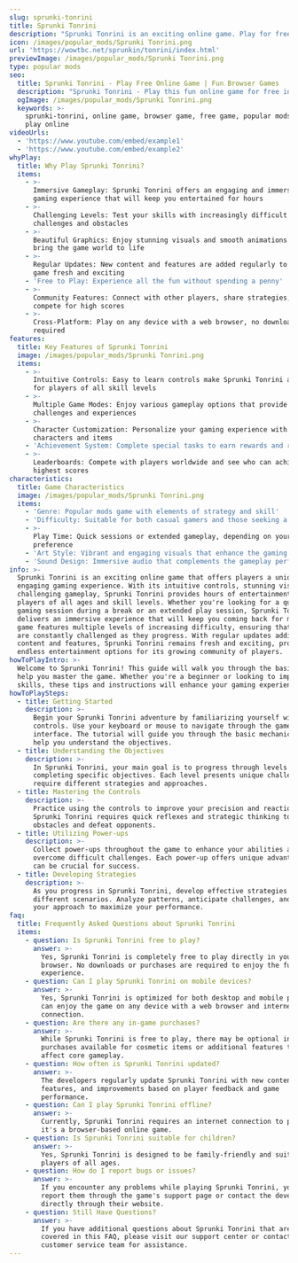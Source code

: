 ```yaml
---
slug: sprunki-tonrini
title: Sprunki Tonrini
description: "Sprunki Tonrini is an exciting online game. Play for free directly in your browser!"
icon: /images/popular_mods/Sprunki Tonrini.png
url: 'https://wowtbc.net/sprunkin/tonrini/index.html'
previewImage: /images/popular_mods/Sprunki Tonrini.png
type: popular mods
seo:
  title: Sprunki Tonrini - Play Free Online Game | Fun Browser Games
  description: "Sprunki Tonrini - Play this fun online game for free in your browser. No download required!"
  ogImage: /images/popular_mods/Sprunki Tonrini.png
  keywords: >-
    sprunki-tonrini, online game, browser game, free game, popular mods game,
    play online
videoUrls:
  - 'https://www.youtube.com/embed/example1'
  - 'https://www.youtube.com/embed/example2'
whyPlay:
  title: Why Play Sprunki Tonrini?
  items:
    - >-
      Immersive Gameplay: Sprunki Tonrini offers an engaging and immersive
      gaming experience that will keep you entertained for hours
    - >-
      Challenging Levels: Test your skills with increasingly difficult
      challenges and obstacles
    - >-
      Beautiful Graphics: Enjoy stunning visuals and smooth animations that
      bring the game world to life
    - >-
      Regular Updates: New content and features are added regularly to keep the
      game fresh and exciting
    - 'Free to Play: Experience all the fun without spending a penny'
    - >-
      Community Features: Connect with other players, share strategies, and
      compete for high scores
    - >-
      Cross-Platform: Play on any device with a web browser, no downloads
      required
features:
  title: Key Features of Sprunki Tonrini
  image: /images/popular_mods/Sprunki Tonrini.png
  items:
    - >-
      Intuitive Controls: Easy to learn controls make Sprunki Tonrini accessible
      for players of all skill levels
    - >-
      Multiple Game Modes: Enjoy various gameplay options that provide different
      challenges and experiences
    - >-
      Character Customization: Personalize your gaming experience with unique
      characters and items
    - 'Achievement System: Complete special tasks to earn rewards and recognition'
    - >-
      Leaderboards: Compete with players worldwide and see who can achieve the
      highest scores
characteristics:
  title: Game Characteristics
  image: /images/popular_mods/Sprunki Tonrini.png
  items:
    - 'Genre: Popular mods game with elements of strategy and skill'
    - 'Difficulty: Suitable for both casual gamers and those seeking a challenge'
    - >-
      Play Time: Quick sessions or extended gameplay, depending on your
      preference
    - 'Art Style: Vibrant and engaging visuals that enhance the gaming experience'
    - 'Sound Design: Immersive audio that complements the gameplay perfectly'
info: >-
  Sprunki Tonrini is an exciting online game that offers players a unique and
  engaging gaming experience. With its intuitive controls, stunning visuals, and
  challenging gameplay, Sprunki Tonrini provides hours of entertainment for
  players of all ages and skill levels. Whether you're looking for a quick
  gaming session during a break or an extended play session, Sprunki Tonrini
  delivers an immersive experience that will keep you coming back for more. The
  game features multiple levels of increasing difficulty, ensuring that players
  are constantly challenged as they progress. With regular updates adding new
  content and features, Sprunki Tonrini remains fresh and exciting, providing
  endless entertainment options for its growing community of players.
howToPlayIntro: >-
  Welcome to Sprunki Tonrini! This guide will walk you through the basics and
  help you master the game. Whether you're a beginner or looking to improve your
  skills, these tips and instructions will enhance your gaming experience.
howToPlaySteps:
  - title: Getting Started
    description: >-
      Begin your Sprunki Tonrini adventure by familiarizing yourself with the
      controls. Use your keyboard or mouse to navigate through the game
      interface. The tutorial will guide you through the basic mechanics and
      help you understand the objectives.
  - title: Understanding the Objectives
    description: >-
      In Sprunki Tonrini, your main goal is to progress through levels by
      completing specific objectives. Each level presents unique challenges that
      require different strategies and approaches.
  - title: Mastering the Controls
    description: >-
      Practice using the controls to improve your precision and reaction time.
      Sprunki Tonrini requires quick reflexes and strategic thinking to overcome
      obstacles and defeat opponents.
  - title: Utilizing Power-ups
    description: >-
      Collect power-ups throughout the game to enhance your abilities and
      overcome difficult challenges. Each power-up offers unique advantages that
      can be crucial for success.
  - title: Developing Strategies
    description: >-
      As you progress in Sprunki Tonrini, develop effective strategies for
      different scenarios. Analyze patterns, anticipate challenges, and adapt
      your approach to maximize your performance.
faq:
  title: Frequently Asked Questions about Sprunki Tonrini
  items:
    - question: Is Sprunki Tonrini free to play?
      answer: >-
        Yes, Sprunki Tonrini is completely free to play directly in your web
        browser. No downloads or purchases are required to enjoy the full game
        experience.
    - question: Can I play Sprunki Tonrini on mobile devices?
      answer: >-
        Yes, Sprunki Tonrini is optimized for both desktop and mobile play. You
        can enjoy the game on any device with a web browser and internet
        connection.
    - question: Are there any in-game purchases?
      answer: >-
        While Sprunki Tonrini is free to play, there may be optional in-game
        purchases available for cosmetic items or additional features that don't
        affect core gameplay.
    - question: How often is Sprunki Tonrini updated?
      answer: >-
        The developers regularly update Sprunki Tonrini with new content,
        features, and improvements based on player feedback and game
        performance.
    - question: Can I play Sprunki Tonrini offline?
      answer: >-
        Currently, Sprunki Tonrini requires an internet connection to play as
        it's a browser-based online game.
    - question: Is Sprunki Tonrini suitable for children?
      answer: >-
        Yes, Sprunki Tonrini is designed to be family-friendly and suitable for
        players of all ages.
    - question: How do I report bugs or issues?
      answer: >-
        If you encounter any problems while playing Sprunki Tonrini, you can
        report them through the game's support page or contact the developers
        directly through their website.
    - question: Still Have Questions?
      answer: >-
        If you have additional questions about Sprunki Tonrini that aren't
        covered in this FAQ, please visit our support center or contact our
        customer service team for assistance.
---
```


